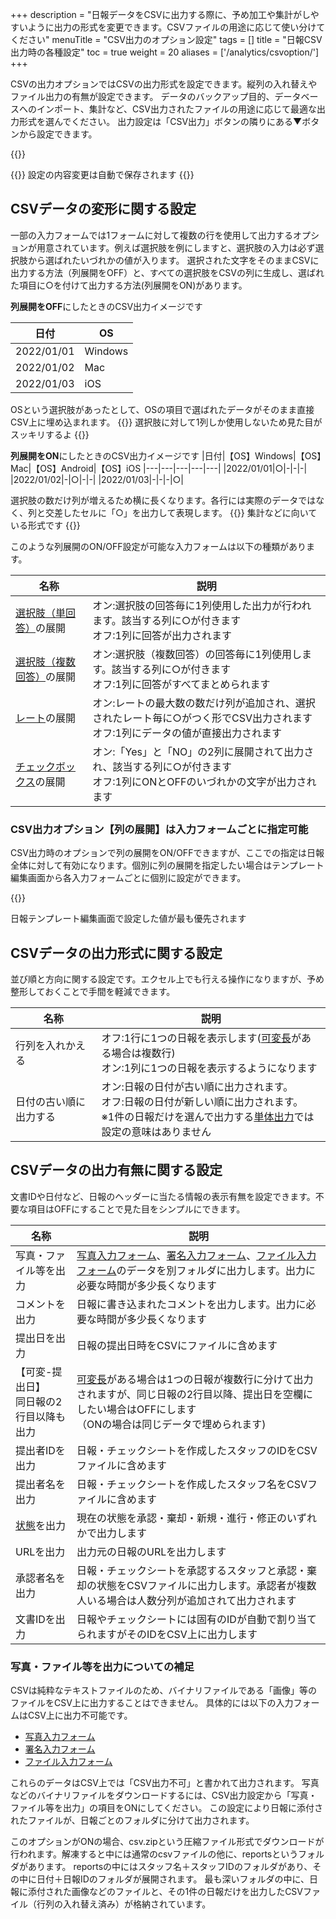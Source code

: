 +++
description = "日報データをCSVに出力する際に、予め加工や集計がしやすいように出力の形式を変更できます。CSVファイルの用途に応じて使い分けてください"
menuTitle = "CSV出力のオプション設定"
tags = []
title = "日報CSV出力時の各種設定"
toc = true
weight = 20
aliases = ['/analytics/csvoption/']
+++

CSVの出力オプションではCSVの出力形式を設定できます。縦列の入れ替えやファイル出力の有無が設定できます。
データのバックアップ目的、データベースへのインポート、集計など、CSV出力されたファイルの用途に応じて最適な出力形式を選んでください。
出力設定は「CSV出力」ボタンの隣りにある▼ボタンから設定できます。

{{<appscreen filename="csv-setting" title="CSV出力設定は様々な箇所から設定できます。ここでは受信BOXから設定を開いています"  >}}

{{<alice pos="right" icon="ok">}}
設定の内容変更は自動で保存されます
{{</alice>}}

## CSVデータの変形に関する設定

一部の入力フォームでは1フォームに対して複数の行を使用して出力するオプションが用意されています。例えば選択肢を例にしますと、選択肢の入力は必ず選択肢から選ばれたいづれかの値が入ります。
選択された文字をそのままCSVに出力する方法（列展開をOFF）と、すべての選択肢をCSVの列に生成し、選ばれた項目に○を付けて出力する方法(列展開をON)があります。

**列展開をOFF**にしたときのCSV出力イメージです

|日付|OS|
|---|---|
|2022/01/01|Windows|
|2022/01/02|Mac|
|2022/01/03|iOS|

OSという選択肢があったとして、OSの項目で選ばれたデータがそのまま直接CSV上に埋め込まれます。
{{<alice pos="right" icon="ok">}}
選択肢に対して1列しか使用しないため見た目がスッキリするよ
{{</alice>}}

**列展開をON**にしたときのCSV出力イメージです
|日付|【OS】Windows|【OS】Mac|【OS】Android|【OS】iOS
|---|---|---|---|---|
|2022/01/01|○|-|-|-|
|2022/01/02|-|○|-|-|
|2022/01/03|-|-|-|○|

選択肢の数だけ列が増えるため横に長くなります。各行には実際のデータではなく、列と交差したセルに「○」を出力して表現します。
{{<alice pos="right" icon="ok">}}
集計などに向いている形式です
{{</alice>}}

このような列展開のON/OFF設定が可能な入力フォームは以下の種類があります。

|名称|説明|
|---|---|
|[選択肢（単回答）](/manual/initial-setting/group-setting/template/select/)の展開|オン:選択肢の回答毎に1列使用した出力が行われます。該当する列に○が付きます<br>オフ:1列に回答が出力されます|
|[選択肢（複数回答）](/manual/initial-setting/group-setting/template/select2/)の展開|オン:選択肢（複数回答）の回答毎に1列使用します。該当する列に○が付きます<br>オフ:1列に回答がすべてまとめられます|
|[レート](/manual/initial-setting/group-setting/template/rate/)の展開|オン:レートの最大数の数だけ列が追加され、選択されたレート毎に○がつく形でCSV出力されます<br>オフ:1列にデータの値が直接出力されます|
|[チェックボックス](/manual/initial-setting/group-setting/template/checkbox/)の展開|オン:「Yes」と「NO」の2列に展開されて出力され、該当する列に○が付きます<br>オフ:1列にONとOFFのいづれかの文字が出力されます|

### CSV出力オプション【列の展開】は入力フォームごとに指定可能

CSV出力時のオプションで列の展開をON/OFFできますが、ここでの指定は日報全体に対して有効になります。個別に列の展開を指定したい場合はテンプレート編集画面から各入力フォームごとに個別に設定ができます。

{{<appscreen filename="template-setting" title="日報テンプレート編集からCSVの設定を個別で行う"  >}}

日報テンプレート編集画面で設定した値が最も優先されます

## CSVデータの出力形式に関する設定

並び順と方向に関する設定です。エクセル上でも行える操作になりますが、予め整形しておくことで手間を軽減できます。

|名称|説明|
|---|---|
|行列を入れかえる|オフ:1行に1つの日報を表示します([可変長](/manual/initial-setting/group-setting/template/array/)がある場合は複数行)<br>オン:1列に1つの日報を表示するようになります|
|日付の古い順に出力する|オン:日報の日付が古い順に出力されます。<br>オフ:日報の日付が新しい順に出力されます。<br>※1件の日報だけを選んで出力する[単体出力](/manual/read-report/csv/)では設定の意味はありません|

## CSVデータの出力有無に関する設定

文書IDや日付など、日報のヘッダーに当たる情報の表示有無を設定できます。不要な項目はOFFにすることで見た目をシンプルにできます。

|名称|説明|
|---|---|
|写真・ファイル等を出力|[写真入力フォーム](/manual/initial-setting/group-setting/template/picture/)、[署名入力フォーム](/manual/initial-setting/group-setting/template/sign/)、[ファイル入力フォーム](/manual/initial-setting/group-setting/template/file/)のデータを別フォルダに出力します。出力に必要な時間が多少長くなります|
|コメントを出力|日報に書き込まれたコメントを出力します。出力に必要な時間が多少長くなります|
|提出日を出力|日報の提出日時をCSVにファイルに含めます|
|【可変-提出日】<br>同日報の2行目以降も出力|[可変長](/manual/initial-setting/group-setting/template/array/)がある場合は1つの日報が複数行に分けて出力されますが、同じ日報の2行目以降、提出日を空欄にしたい場合はOFFにします<br>（ONの場合は同じデータで埋められます)|
|提出者IDを出力|日報・チェックシートを作成したスタッフのIDをCSVファイルに含めます|
|提出者名を出力|日報・チェックシートを作成したスタッフ名をCSVファイルに含めます|
|[状態](/manual/read-report/state/)を出力|現在の状態を承認・棄却・新規・進行・修正のいずれかで出力します|
|URLを出力|出力元の日報のURLを出力します|
|承認者名を出力|日報・チェックシートを承認するスタッフと承認・棄却の状態をCSVファイルに出力します。承認者が複数人いる場合は人数分列が追加されて出力されます|
|文書IDを出力|日報やチェックシートには固有のIDが自動で割り当てられますがそのIDをCSV上に出力します|

### 写真・ファイル等を出力についての補足

CSVは純粋なテキストファイルのため、バイナリファイルである「画像」等のファイルをCSV上に出力することはできません。
具体的には以下の入力フォームはCSV上に出力不可能です。

- [写真入力フォーム](/manual/initial-setting/group-setting/template/picture/)
- [署名入力フォーム](/manual/initial-setting/group-setting/template/sign/)
- [ファイル入力フォーム](/manual/initial-setting/group-setting/template/file/)

これらのデータはCSV上では「CSV出力不可」と書かれて出力されます。
写真などのバイナリファイルをダウンロードするには、CSV出力設定から「写真・ファイル等を出力」の項目をONにしてください。
この設定により日報に添付されたファイルが、日報ごとのフォルダに分けて出力されます。

このオプションがONの場合、csv.zipという圧縮ファイル形式でダウンロードが行われます。解凍すると中には通常のcsvファイルの他に、reportsというフォルダがあります。
reportsの中にはスタッフ名＋スタッフIDのフォルダがあり、その中に日付＋日報IDのフォルダが展開されます。
最も深いフォルダの中に、日報に添付された画像などのファイルと、その1件の日報だけを出力したCSVファイル（行列の入れ替え済み）が格納されています。

